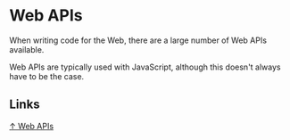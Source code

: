 # Web APIs

When writing code for the Web, there are a large number of Web APIs available. 

Web APIs are typically used with JavaScript, although this doesn't always have to be the case.

## Links

[↑ Web APIs](https://developer.mozilla.org/en-US/docs/Web/API)
